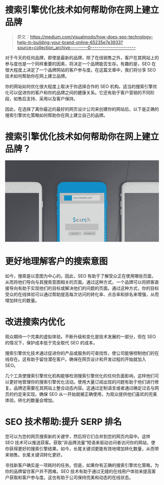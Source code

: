 # 搜索引擎优化技术如何帮助你在网上建立品牌

> 原文：<https://medium.com/visualmodo/how-does-seo-technology-help-in-building-your-brand-online-65235e7e3933?source=collection_archive---------0----------------------->

对于今天的任何品牌，即使是最新的品牌，除了在线销售之外，客户在其网站上的参与度也是一个同样重要的因素，将决定一个品牌能否生存。有趣的是，SEO 在很大程度上决定了一个品牌网站的客户参与度。在这篇文章中，我们将分享 SEO 技术如何帮助你在网上建立品牌。

你的网站如何优化很大程度上取决于你选择合作的 SEO 机构。适当的搜索引擎优化可以促进你的客户和你的品牌之间的健康关系。它还有助于客户营销的不同阶段，如售后支持、采用以及客户保持。

因此，在选择了离你最近的最好的网页设计公司来创建你的网站后，以下是正确的搜索引擎优化策略如何帮助你在网上建立自己的品牌。

# 搜索引擎优化技术如何帮助你在网上建立品牌？

![](img/5016cc884ab4df50a2c88c0ce3b8cd5a.png)

# 更好地理解客户的搜索意图

如今，搜索是以意图为中心的。因此，SEO 有助于了解受众正在使用哪些页面，从而将他们导向与其搜索意图相关的页面。通过这种方式，一个品牌可以将顾客直接导向有助于实现他们的目标或解决他们的问题的页面。通过这种方式，你的目标受众的在线体验可以通过帮助提高每次访问的转化率、点击率和排名来增强，从而增加转化的数量。

# 改进搜索内优化

观众期待一个完美的虚拟体验。不断升级和变化是技术发展的一部分，但在 SEO 的情况下，保护成本低于完全取代 SEO 的成本。

搜索引擎优化技术通过促进你的产品或服务的可查找性，使公司能够控制他们的在线存在。这有助于留住潜在客户。确保在网页设计和开发过程的开始就加入 SEO。

几个工具使搜索引擎优化机构能够检测搜索引擎优化的任何负面影响，这样他们可以更好地管理你的搜索引擎优化活动。使用大量订阅出现的问题有助于他们进行修复。品牌还需要在其网站上整合动态内容。这通过定制语言或者通过确定过去与网页的约定来实现。确保 SEO 从一开始就被正确使用，为观众提供他们喜欢的完美体验。转化的数量会增加。

# SEO 技术帮助:提升 SERP 排名

您可以为您的网页搜索新的关键字，然后将它们合并到您的网页内容中。这样 SEO 技术可以推送获客。获取“非品牌流量”短语来驱动访问者访问你的网站，使你获得更好的搜索引擎结果。如今，长尾关键词更能有效地增加转化数量，从而带来销售。长尾关键词转化更好。

寻找新客户确实是一项耗时的任务。但是，如果你有正确的搜索引擎优化策略，为你的品牌留住客户并不困难。SEO 技术有助于通过无缝的在线用户体验来提高客户获取和客户参与度。这也有助于公司保持完美和动态的在线状态。